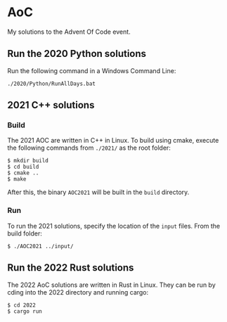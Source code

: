 # AoC
My solutions to the Advent Of Code event.

## Run the 2020 Python solutions
Run the following command in a Windows Command Line:
```
./2020/Python/RunAllDays.bat
```

## 2021 C++ solutions

### Build
The 2021 AOC are written in C++ in Linux. To build using cmake, execute the following commands from `./2021/` as the root folder:
```
$ mkdir build
$ cd build
$ cmake ..
$ make
```
After this, the binary `AOC2021` will be built in the `build` directory.
### Run
To run the 2021 solutions, specify the location of the `input` files.
From the build folder:
```
$ ./AOC2021 ../input/
```

## Run the 2022 Rust solutions
The 2022 AoC solutions are written in Rust in Linux. They can be run by cding into the 2022 directory and running cargo:
```
$ cd 2022
$ cargo run
```
